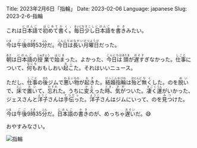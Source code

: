 Title: 2023年2月6日「指輪」
Date: 2023-02-06
Language: japanese
Slug: 2023-2-6-指輪

これは<ruby>日本語<rt>にほんご</rt></ruby>で<ruby>初めて<rt>はじめて</rt></ruby><ruby>書く。<rt>かく。</rt></ruby><ruby>毎日<rt>まいにち</rt></ruby><ruby>少し<rt>すこし</rt></ruby><ruby>日本語<rt>にほんご</rt></ruby>を<ruby>書き<rt>かき</rt></ruby>みたい。

<ruby>今<rt>いま</rt></ruby>は<ruby>午後<rt>ごご</rt></ruby>8<ruby>時<rt>とき</rt></ruby>53<ruby>分<rt>ふん</rt></ruby>だ。<ruby>今日は<rt>こんにちは</rt></ruby><ruby>長い<rt>ながい</rt></ruby><ruby>月曜日<rt>げつようび</rt></ruby>だった。

<ruby>朝<rt>あさ</rt></ruby>は<ruby>日本語<rt>にほんご</rt></ruby>の<ruby>授業<rt>じゅぎょう</rt></ruby>で<ruby>始ま<rt>はじま</rt></ruby>った。よかった、<ruby>今日は<rt>こんにちは</rt></ruby><ruby>頭<rt>あたま</rt></ruby>が<ruby>遅す<rt>おそす</rt></ruby>ぎなかった。<ruby>仕事<rt>しごと</rt></ruby>について、<ruby>何も<rt>なにも</rt></ruby>おもしおい<ruby>起こ<rt>おこ</rt></ruby>た。それはいいニュース。

ただし、<ruby>仕事<rt>しごと</rt></ruby>の<ruby>後<rt>のち</rt></ruby>ジムで<ruby>悪い<rt>わるい</rt></ruby><ruby>物<rt>もの</rt></ruby>が<ruby>起き<rt>おき</rt></ruby>た。<ruby>結婚指輪<rt>けっこんゆびわ</rt></ruby>は<ruby>殆ど<rt>ほとんど</rt></ruby><ruby>無く<rt>なく</rt></ruby>した。のを<ruby>脱い<rt>ぬい</rt></ruby>で、<ruby>床<rt>とこ</rt></ruby>で<ruby>置い<rt>おい</rt></ruby>て、<ruby>忘れ<rt>わすれ</rt></ruby>た。うちに<ruby>変え<rt>かえ</rt></ruby>った<ruby>時、<rt>とき、</rt></ruby><ruby>気が<rt>きが</rt></ruby>ついた。<ruby>凄く<rt>すごく</rt></ruby><ruby>運<rt>うん</rt></ruby>がいかった、ジェスさんと<ruby>洋子<rt>ようこ</rt></ruby>さんは<ruby>手伝っ<rt>てつだっ</rt></ruby>た。<ruby>洋子<rt>ようこ</rt></ruby>さんはジムにいって、のを<ruby>見つ<rt>みつ</rt></ruby>けた。

<ruby>今<rt>いま</rt></ruby>は<ruby>午後<rt>ごご</rt></ruby>9<ruby>時<rt>とき</rt></ruby>35<ruby>分<rt>ふん</rt></ruby>だ。<ruby>日本語<rt>にほんご</rt></ruby>の<ruby>書き<rt>かき</rt></ruby>のが、めっちゃ<ruby>遅い<rt>おそい</rt></ruby>だ。😅

おやすみなさい。

![指輪](https://s3.us-west-2.amazonaws.com/secure.notion-static.com/a20dee95-7305-4c31-818d-a92e9020da3c/IMG_20230206_214335.jpg?X-Amz-Algorithm=AWS4-HMAC-SHA256&X-Amz-Content-Sha256=UNSIGNED-PAYLOAD&X-Amz-Credential=AKIAT73L2G45EIPT3X45%2F20230208%2Fus-west-2%2Fs3%2Faws4_request&X-Amz-Date=20230208T130553Z&X-Amz-Expires=86400&X-Amz-Signature=52546405f0a205413dc93d4ea213e4d706f66545e87a204982b6839c9eaf1b49&X-Amz-SignedHeaders=host&response-content-disposition=filename%3D%22IMG_20230206_214335.jpg%22&x-id=GetObject)